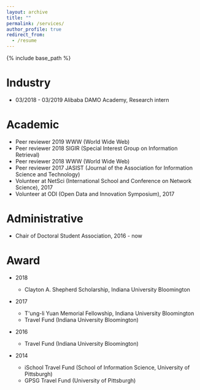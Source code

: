 ```yaml
---
layout: archive
title: ""
permalink: /services/
author_profile: true
redirect_from:
  - /resume
---
```


{% include base_path %}

Industry
======
* 03/2018 - 03/2019 Alibaba DAMO Academy, Research intern

Academic
======
* Peer reviewer 2019 WWW (World Wide Web)
* Peer reviewer 2018 SIGIR (Special Interest Group on Information Retrieval)
* Peer reviewer 2018 WWW (World Wide Web)
* Peer reviewer 2017 JASIST (Journal of the Association for Information Science and Technology)
* Volunteer at NetSci (International School and Conference on Network Science), 2017
* Volunteer at ODI (Open Data and Innovation Symposium), 2017

Administrative
======
* Chair of Doctoral Student Association, 2016 - now

Award
======
* 2018
  * Clayton A. Shepherd Scholarship, Indiana University Bloomington
* 2017
  * T'ung-li Yuan Memorial Fellowship, Indiana University Bloomington
  * Travel Fund (Indiana University Bloomington)

* 2016
  * Travel Fund (Indiana University Bloomington)

* 2014
  * iSchool Travel Fund (School of Information Science, University of Pittsburgh)
  * GPSG Travel Fund (University of Pittsburgh)
